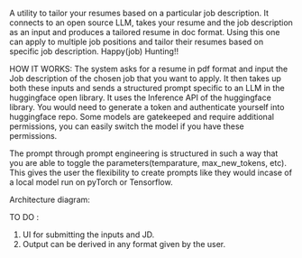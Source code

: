 A utility to tailor your resumes based on a particular job description. It connects to an open source LLM, takes your resume and the job description as an input 
and produces a tailored resume in doc format. Using this one can apply to multiple job positions and tailor their resumes based on 
specific job description. 
Happy(job) Hunting!!

HOW IT WORKS: 
The system asks for a resume in pdf format and input the Job description of the chosen job that you want to apply. 
It then takes up both these inputs and sends a structured prompt specific to an LLM in the huggingface open library. 
It uses the Inference API of the huggingface library. You would need to generate a token and authenticate yourself into huggingface repo. 
Some models are gatekeeped and require additional permissions, you can easily switch the model if you have these permissions. 

The prompt through prompt engineering is structured in such a way that you are able to toggle the parameters(temparature, max_new_tokens, etc).
This gives the user the flexibility to create prompts like they would incase of a local model run on pyTorch or Tensorflow. 

Architecture diagram:



TO DO : 
1. UI for submitting the inputs and JD.
2. Output can be derived in any format given by the user. 


